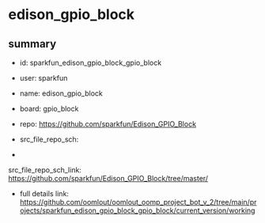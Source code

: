 # edison_gpio_block
 
## summary 
* id: sparkfun_edison_gpio_block_gpio_block
* user: sparkfun
* name: edison_gpio_block
* board: gpio_block
* repo: https://github.com/sparkfun/Edison_GPIO_Block



* src_file_repo_sch: 
*
 src_file_repo_sch_link: https://github.com/sparkfun/Edison_GPIO_Block/tree/master/
* full details link: https://github.com/oomlout/oomlout_oomp_project_bot_v_2/tree/main/projects/sparkfun_edison_gpio_block_gpio_block/current_version/working  






